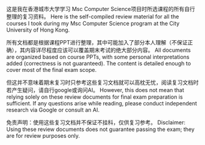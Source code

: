 这是我在香港城市大学学习 Msc Computer Science项目时所选课程的所有自行整理的复习资料。
Here is the self-compiled review material for all the courses I took during my Msc Computer Science program at the City University of Hong Kong.

所有文档都是根据课程PPT进行整理，其中可能加入了部分本人理解（不保证正确），其内容详尽程度应该可以覆盖期末考试的绝大部分内容。
All documents are organized based on course PPTs, with some personal interpretations added (correctness is not guaranteed). The content is detailed enough to cover most of the final exam scope.

但这并不意味着期末复习时只参考这些复习文档就可以高枕无忧，阅读复习文档时若产生疑问，请自行google或询问AI。 
However, this does not mean that relying solely on these review documents for final exam preparation is sufficient. If any questions arise while reading, please conduct independent research via Google or consult an AI.

免责声明：使用这些复习文档并不保证不挂科，仅供复习参考。
Disclaimer: Using these review documents does not guarantee passing the exam; they are for review purposes only.
